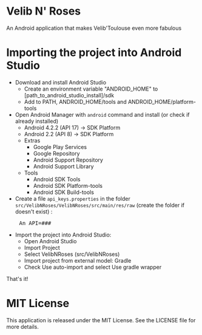 # Velib N' Roses
An Android application that makes Velib'Toulouse even more fabulous

# Importing the project into Android Studio

* Download and install Android Studio
	* Create an environment variable "ANDROID_HOME" to [path_to_android_studio_install]/sdk
	* Add to PATH, ANDROID_HOME/tools and ANDROID_HOME/platform-tools
* Open Android Manager with <code>android</code> command and install (or check if already installed)
	* Android 4.2.2 (API 17) -> SDK Platform
	* Android 2.2 (API 8) -> SDK Platform
	* Extras
		* Google Play Services
		* Google Repository
		* Android Support Repository
		* Android Support Library
	* Tools
		* Android SDK Tools
		* Android SDK Platform-tools
		* Android SDK Build-tools
* Create a file `api_keys.properties` in the folder `src/VelibNRoses/VelibNRoses/src/main/res/raw` (create the folder if doesn't exist) :

<pre>
	An_API=###
</pre>

* Import the project into Android Studio:
	* Open Android Studio
	* Import Project
	* Select VelibNRoses (src/VelibNRoses)
	* Import project from external model: Gradle
	* Check Use auto-import and select Use gradle wrapper

That's it!

# MIT License
This application is released under the MIT License. See the LICENSE file for more details.
